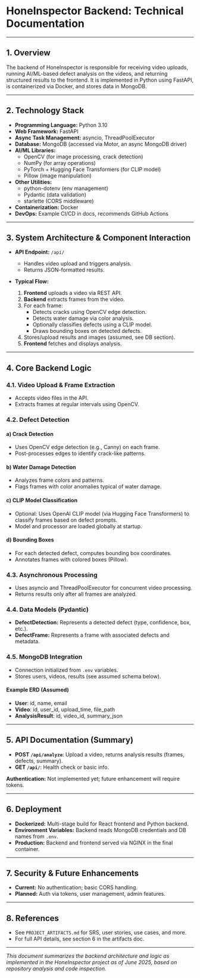 # HoneInspector Backend: Technical Documentation

---

## 1. Overview

The backend of HoneInspector is responsible for receiving video uploads, running AI/ML-based defect analysis on the videos, and returning structured results to the frontend. It is implemented in Python using FastAPI, is containerized via Docker, and stores data in MongoDB.

---

## 2. Technology Stack

- **Programming Language:** Python 3.10
- **Web Framework:** FastAPI
- **Async Task Management:** asyncio, ThreadPoolExecutor
- **Database:** MongoDB (accessed via Motor, an async MongoDB driver)
- **AI/ML Libraries:** 
  - OpenCV (for image processing, crack detection)
  - NumPy (for array operations)
  - PyTorch + Hugging Face Transformers (for CLIP model)
  - Pillow (image manipulation)
- **Other Utilities:** 
  - python-dotenv (env management)
  - Pydantic (data validation)
  - starlette (CORS middleware)
- **Containerization:** Docker
- **DevOps:** Example CI/CD in docs, recommends GitHub Actions

---

## 3. System Architecture & Component Interaction

- **API Endpoint:** `/api/`
  - Handles video upload and triggers analysis.
  - Returns JSON-formatted results.

- **Typical Flow:**
  1. **Frontend** uploads a video via REST API.
  2. **Backend** extracts frames from the video.
  3. For each frame:
     - Detects cracks using OpenCV edge detection.
     - Detects water damage via color analysis.
     - Optionally classifies defects using a CLIP model.
     - Draws bounding boxes on detected defects.
  4. Stores/upload results and images (assumed, see DB section).
  5. **Frontend** fetches and displays analysis.

---

## 4. Core Backend Logic

### 4.1. Video Upload & Frame Extraction

- Accepts video files in the API.
- Extracts frames at regular intervals using OpenCV.

### 4.2. Defect Detection

#### a) Crack Detection

- Uses OpenCV edge detection (e.g., Canny) on each frame.
- Post-processes edges to identify crack-like patterns.

#### b) Water Damage Detection

- Analyzes frame colors and patterns.
- Flags frames with color anomalies typical of water damage.

#### c) CLIP Model Classification

- Optional: Uses OpenAI CLIP model (via Hugging Face Transformers) to classify frames based on defect prompts.
- Model and processor are loaded globally at startup.

#### d) Bounding Boxes

- For each detected defect, computes bounding box coordinates.
- Annotates frames with colored boxes (Pillow).

### 4.3. Asynchronous Processing

- Uses asyncio and ThreadPoolExecutor for concurrent video processing.
- Returns results only after all frames are analyzed.

### 4.4. Data Models (Pydantic)

- **DefectDetection:** Represents a detected defect (type, confidence, box, etc.).
- **DefectFrame:** Represents a frame with associated defects and metadata.

### 4.5. MongoDB Integration

- Connection initialized from `.env` variables.
- Stores users, videos, results (see assumed schema below).

#### Example ERD (Assumed)

- **User**: id, name, email
- **Video**: id, user_id, upload_time, file_path
- **AnalysisResult**: id, video_id, summary_json

---

## 5. API Documentation (Summary)

- **POST `/api/analyze`**: Upload a video, returns analysis results (frames, defects, summary).
- **GET `/api/`**: Health check or basic info.

**Authentication:** Not implemented yet; future enhancement will require tokens.

---

## 6. Deployment

- **Dockerized:** Multi-stage build for React frontend and Python backend.
- **Environment Variables:** Backend reads MongoDB credentials and DB names from `.env`.
- **Production:** Backend and frontend served via NGINX in the final container.

---

## 7. Security & Future Enhancements

- **Current:** No authentication; basic CORS handling.
- **Planned:** Auth via tokens, user management, admin features.

---

## 8. References

- See `PROJECT_ARTIFACTS.md` for SRS, user stories, use cases, and more.
- For full API details, see section 6 in the artifacts doc.

---

*This document summarizes the backend architecture and logic as implemented in the HoneInspector project as of June 2025, based on repository analysis and code inspection.*